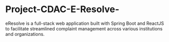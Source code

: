 # Project-CDAC-E-Resolve-
eResolve is a full-stack web application built with Spring Boot and ReactJS to facilitate streamlined complaint management across various institutions and organizations.
